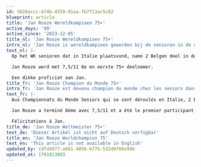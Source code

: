 ```yaml
---
id: 5026accc-474b-4359-91aa-fb7f13ac5c82
blueprint: article
title: 'Jan Rooze Wereldkampioen 75+'
active_days: '90'
active_since: '2023-12-05'
title_nl: 'Jan Rooze Wereldkampioen 75+'
intro_nl: 'Jan Rooze is wereldkampioen geworden bij de senioren in de categorie 75+.'
text_nl: |-
  Op het WK senioren dat in Italie plaatsvond, namn 2 Belgen deel in de 65+ reeks:  IM Jan Rooze en FM Richard Meulders.

  Jan Rooze werd met 7,5/11 8e en eerste 75+ deelnemer.

  Een dikke proficiat aan Jan.
title_fr: 'Jan Rooze Champion du Monde 75+'
intro_fr: 'Jan Rooze est devenu champion du monde chez les seniors dans la catégorie 75+.'
text_fr: |-
  Aux Championnats du Monde Seniors qui se sont déroulés en Italie, 2 Belges ont participé à la série 65+ : IM Jan Rooze et FM Richard Meulders.

  Jan Rooze a terminé 8ème avec 7,5/11 et a été le premier participant 75+.

  Félicitations à Jan.
title_de: 'Jan Rooze Weltmeister 75+'
text_de: 'Dieser Artikel ist nicht auf Deutsch verfügbar'
title_en: 'Jan Rooze Worldchampion 75'
text_en: 'This article is not available in English'
updated_by: cdfd4977-a661-4056-b77b-532d8f66e94b
updated_at: 1701813803
---
```

